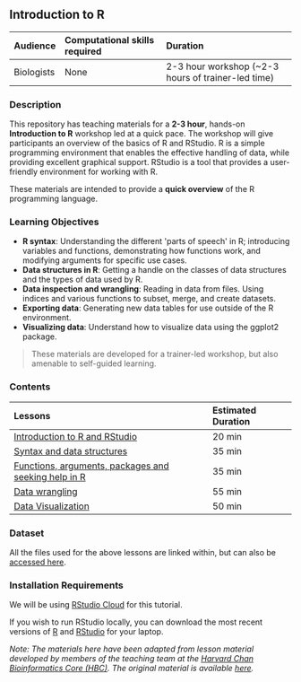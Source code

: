 ## Introduction to R

| Audience | Computational skills required | Duration |
:----------|:----------|:----------|
| Biologists | None | 2-3 hour workshop (~2-3 hours of trainer-led time) |

### Description
This repository has teaching materials for a **2-3 hour**, hands-on **Introduction to R** workshop led at a quick pace. The workshop will give participants an overview of the basics of R and RStudio. R is a simple programming environment that enables the effective handling of data, while providing excellent graphical support. RStudio is a tool that provides a user-friendly environment for working with R. 

These materials are intended to provide a **quick overview** of the R programming language. 

### Learning Objectives

* **R syntax**: Understanding the different 'parts of speech' in R; introducing variables and functions, demonstrating how functions work, and modifying arguments for specific use cases.
* **Data structures in R**: Getting a handle on the classes of data structures and the types of data used by R.
* **Data inspection and wrangling**: Reading in data from files. Using indices and various functions to subset, merge, and create datasets.
* **Exporting data**: Generating new data tables for use outside of the R environment.
* **Visualizing data**: Understand how to visualize data using the ggplot2 package.

> These materials are developed for a trainer-led workshop, but also amenable to self-guided learning.


### Contents

| Lessons            | Estimated Duration |
|:------------------------|:----------|
|[Introduction to R and RStudio](https://andrewguy.github.io/Training/workshops/Intro_to_R/lessons/01_Intro-to-R) | 20 min |
|[Syntax and data structures](https://andrewguy.github.io/Training/workshops/Intro_to_R/lessons/02_syntax_and_data_structures) | 35 min |
|[Functions, arguments, packages and seeking help in R](https://andrewguy.github.io/Training/workshops/Intro_to_R/lessons/03_functions-and-arguments) | 35 min |
|[Data wrangling](https://andrewguy.github.io/Training/workshops/Intro_to_R/lessons/04_data-wrangling) | 55 min |
|[Data Visualization](https://andrewguy.github.io/Training/workshops/Intro_to_R/lessons/05_data-visualization) | 50 min |

### Dataset

All the files used for the above lessons are linked within, but can also be [accessed here](https://github.com/andrewguy/Training/workshops/Intro_to_R/data).

### Installation Requirements

We will be using [RStudio Cloud](https://rstudio.cloud) for this tutorial.

If you wish to run RStudio locally, you can download the most recent versions of [R](http://lib.stat.cmu.edu/R/CRAN/) and [RStudio](https://www.rstudio.com/products/rstudio/download/#download) for your laptop.

*Note: The materials here have been adapted from lesson material developed by members of the teaching team at the [Harvard Chan Bioinformatics Core (HBC)](http://bioinformatics.sph.harvard.edu/). The original material is available [here](https://github.com/hbctraining/Training-modules).*